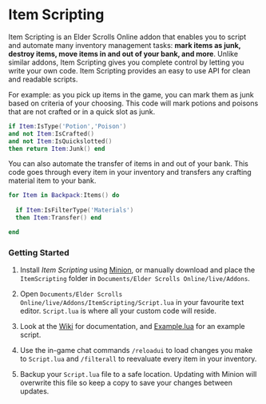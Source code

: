 # Item Scripting

Item Scripting is an Elder Scrolls Online addon that enables you to script and automate many inventory management tasks: **mark items as junk, destroy items, move items in and out of your bank, and more**. Unlike similar addons, Item Scripting gives you complete control by letting you write your own code. Item Scripting provides an easy to use API for clean and readable scripts.

For example: as you pick up items in the game, you can mark them as junk based on criteria of your choosing. This code will mark potions and poisons that are not crafted or in a quick slot as junk. 

```lua
if Item:IsType('Potion','Poison')
and not Item:IsCrafted()
and not Item:IsQuickslotted()
then return Item:Junk() end
```

You can also automate the transfer of items in and out of your bank. This code goes through every item in your inventory and transfers any crafting material item to your bank. 

```lua
for Item in Backpack:Items() do
  
  if Item:IsFilterType('Materials')
  then Item:Transfer() end

end
```

### Getting Started

1. Install *Item Scripting* using [Minion](https://minion.mmoui.com), or manually download and place the `ItemScripting` folder in `Documents/Elder Scrolls Online/live/Addons`.

2. Open `Documents/Elder Scrolls Online/live/Addons/ItemScripting/Script.lua` in your favourite text editor. `Script.lua` is where all your custom code will reside. 

3. Look at the [Wiki](https://github.com/m7andrew/ItemScripting/wiki) for documentation, and [Example.lua](https://github.com/m7andrew/ItemScripting/blob/main/Example.lua) for an example script.

4. Use the in-game chat commands `/reloadui` to load changes you make to `Script.lua` and `/filterall` to reevaluate every item in your inventory.

5. Backup your `Script.lua` file to a safe location. Updating with Minion will overwrite this file so keep a copy to save your changes between updates.